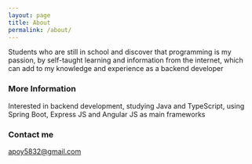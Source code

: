 ```yaml
---
layout: page
title: About
permalink: /about/
---
```


Students who are still in school and discover that programming is my passion, by self-taught learning and information from the internet, which can add to my knowledge and experience as a backend developer

### More Information

Interested in backend development, studying Java and TypeScript, using Spring Boot, Express JS and Angular JS as main frameworks

### Contact me

[apoy5832@gmail.com](mailto:apoy5832@gmail.com)